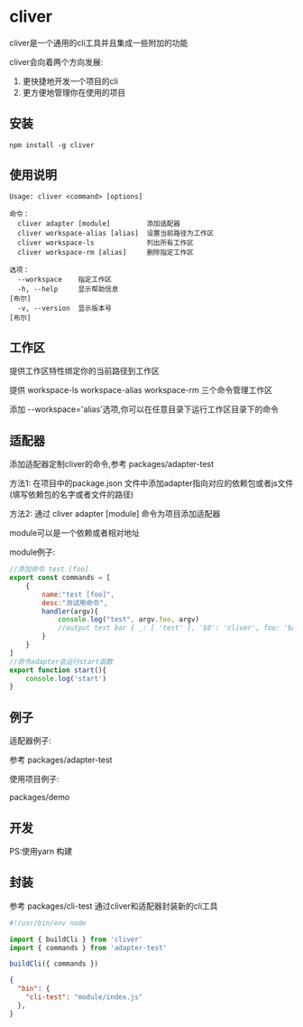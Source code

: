 # cliver

cliver是一个通用的cli工具并且集成一些附加的功能

cliver会向着两个方向发展:

1. 更快捷地开发一个项目的cli
2. 更方便地管理你在使用的项目

## 安装

```
npm install -g cliver
```

## 使用说明

```
Usage: cliver <command> [options]

命令：
  cliver adapter [module]         添加适配器
  cliver workspace-alias [alias]  设置当前路径为工作区
  cliver workspace-ls             列出所有工作区
  cliver workspace-rm [alias]     删除指定工作区

选项：
  --workspace    指定工作区
  -h, --help     显示帮助信息                                                   [布尔]
  -v, --version  显示版本号                                                     [布尔]
```


## 工作区

提供工作区特性绑定你的当前路径到工作区

提供 workspace-ls workspace-alias workspace-rm 三个命令管理工作区

添加 --workspace='alias'选项,你可以在任意目录下运行工作区目录下的命令

## 适配器

添加适配器定制cliver的命令,参考 packages/adapter-test

方法1: 在项目中的package.json 文件中添加adapter指向对应的依赖包或者js文件(填写依赖包的名字或者文件的路径)

方法2:
通过 cliver adapter [module] 命令为项目添加适配器

module可以是一个依赖或者相对地址

module例子:

```javascript
//添加命令 test [foo]
export const commands = [
    {
        name:"test [foo]",
        desc:"测试用命令",
        handler(argv){
            console.log("test", argv.foo, argv)
            //output test bar { _: [ 'test' ], '$0': 'cliver', foo: 'bar' }
        }
    }
]
//命令adapter会运行start函数
export function start(){
    console.log('start')
}
```

## 例子

适配器例子:

参考 packages/adapter-test

使用项目例子:

packages/demo

## 开发

PS:使用yarn 构建

## 封装

参考 packages/cli-test 通过cliver和适配器封装新的cli工具 

```javascript
#!/usr/bin/env node

import { buildCli } from 'cliver'
import { commands } from 'adapter-test'

buildCli({ commands })
```

```json
{
  "bin": {
    "cli-test": "module/index.js"
  },
}

```
